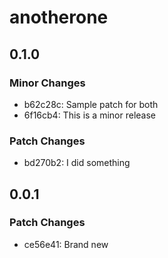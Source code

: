 # anotherone

## 0.1.0

### Minor Changes

- b62c28c: Sample patch for both
- 6f16cb4: This is a minor release

### Patch Changes

- bd270b2: I did something

## 0.0.1

### Patch Changes

- ce56e41: Brand new
